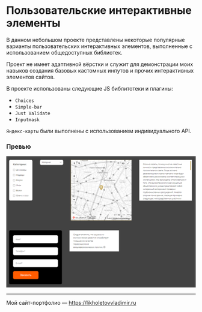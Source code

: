 # Пользовательские интерактивные элементы
В данном небольшом проекте представлены некоторые популярные варианты пользовательских интерактивных элементов, выполненные с использованием общедоступных библиотек.

Проект не имеет адаптивной вёрстки и служит для демонстрации моих навыков создания базовых кастомных инпутов и прочих интерактивных элементов сайтов.

В проекте использованы следующие JS библитотеки и плагины: 
* `Choices`
* `Simple-bar`
* `Just Validate`
* `Inputmask`

`Яндекс-карты` были выполнены с использованием индивидуального API.

### Превью

![Превью](https://github.com/l1kholetov/portfolio/raw/main/src/img/preview/custom_inputs.png)

---
Мой сайт-портфолио — <https://likholetovvladimir.ru>
